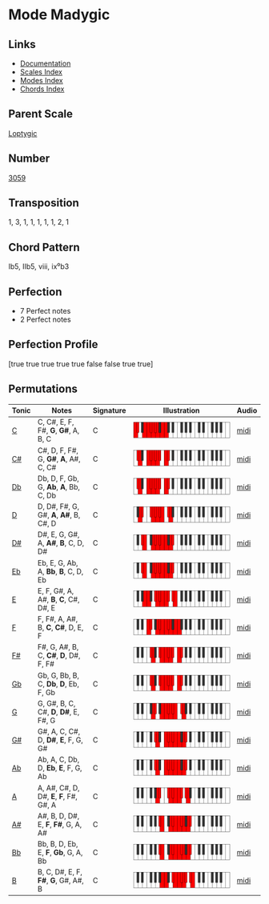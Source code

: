 # Mode Madygic

## Links

- [Documentation](README.md)
- [Scales Index](Scales.md)
- [Modes Index](Modes.md)
- [Chords Index](Chords.md)

## Parent Scale

[Loptygic](ScaleLoptygic.md)

## Number

[3059](https://ianring.com/musictheory/scales/3059)

## Transposition

1, 3, 1, 1, 1, 1, 1, 2, 1

## Chord Pattern

Ib5, IIb5, viii, ix⁰b3

## Perfection

- 7 Perfect notes
- 2 Perfect notes

## Perfection Profile

[true true true true true false false true true]

## Permutations

| Tonic | Notes | Signature | Illustration | Audio |
|-------|-------|-----------|--------------|-------|
| [C](ModeCNaturalMadygic.md) | C, C#, E, F, F#, **G**, **G#**, A, B, C | C | ![CNaturalMadygic](ModeCNaturalMadygic.png) | [midi](https://github.com/edipermadi/music/blob/main/docs/ModeCNaturalMadygic.mid?raw=true) |
| [C#](ModeCSharpMadygic.md) | C#, D, F, F#, G, **G#**, **A**, A#, C, C# | C | ![CSharpMadygic](ModeCSharpMadygic.png) | [midi](https://github.com/edipermadi/music/blob/main/docs/ModeCSharpMadygic.mid?raw=true) |
| [Db](ModeDFlatMadygic.md) | Db, D, F, Gb, G, **Ab**, **A**, Bb, C, Db | C | ![DFlatMadygic](ModeDFlatMadygic.png) | [midi](https://github.com/edipermadi/music/blob/main/docs/ModeDFlatMadygic.mid?raw=true) |
| [D](ModeDNaturalMadygic.md) | D, D#, F#, G, G#, **A**, **A#**, B, C#, D | C | ![DNaturalMadygic](ModeDNaturalMadygic.png) | [midi](https://github.com/edipermadi/music/blob/main/docs/ModeDNaturalMadygic.mid?raw=true) |
| [D#](ModeDSharpMadygic.md) | D#, E, G, G#, A, **A#**, **B**, C, D, D# | C | ![DSharpMadygic](ModeDSharpMadygic.png) | [midi](https://github.com/edipermadi/music/blob/main/docs/ModeDSharpMadygic.mid?raw=true) |
| [Eb](ModeEFlatMadygic.md) | Eb, E, G, Ab, A, **Bb**, **B**, C, D, Eb | C | ![EFlatMadygic](ModeEFlatMadygic.png) | [midi](https://github.com/edipermadi/music/blob/main/docs/ModeEFlatMadygic.mid?raw=true) |
| [E](ModeENaturalMadygic.md) | E, F, G#, A, A#, **B**, **C**, C#, D#, E | C | ![ENaturalMadygic](ModeENaturalMadygic.png) | [midi](https://github.com/edipermadi/music/blob/main/docs/ModeENaturalMadygic.mid?raw=true) |
| [F](ModeFNaturalMadygic.md) | F, F#, A, A#, B, **C**, **C#**, D, E, F | C | ![FNaturalMadygic](ModeFNaturalMadygic.png) | [midi](https://github.com/edipermadi/music/blob/main/docs/ModeFNaturalMadygic.mid?raw=true) |
| [F#](ModeFSharpMadygic.md) | F#, G, A#, B, C, **C#**, **D**, D#, F, F# | C | ![FSharpMadygic](ModeFSharpMadygic.png) | [midi](https://github.com/edipermadi/music/blob/main/docs/ModeFSharpMadygic.mid?raw=true) |
| [Gb](ModeGFlatMadygic.md) | Gb, G, Bb, B, C, **Db**, **D**, Eb, F, Gb | C | ![GFlatMadygic](ModeGFlatMadygic.png) | [midi](https://github.com/edipermadi/music/blob/main/docs/ModeGFlatMadygic.mid?raw=true) |
| [G](ModeGNaturalMadygic.md) | G, G#, B, C, C#, **D**, **D#**, E, F#, G | C | ![GNaturalMadygic](ModeGNaturalMadygic.png) | [midi](https://github.com/edipermadi/music/blob/main/docs/ModeGNaturalMadygic.mid?raw=true) |
| [G#](ModeGSharpMadygic.md) | G#, A, C, C#, D, **D#**, **E**, F, G, G# | C | ![GSharpMadygic](ModeGSharpMadygic.png) | [midi](https://github.com/edipermadi/music/blob/main/docs/ModeGSharpMadygic.mid?raw=true) |
| [Ab](ModeAFlatMadygic.md) | Ab, A, C, Db, D, **Eb**, **E**, F, G, Ab | C | ![AFlatMadygic](ModeAFlatMadygic.png) | [midi](https://github.com/edipermadi/music/blob/main/docs/ModeAFlatMadygic.mid?raw=true) |
| [A](ModeANaturalMadygic.md) | A, A#, C#, D, D#, **E**, **F**, F#, G#, A | C | ![ANaturalMadygic](ModeANaturalMadygic.png) | [midi](https://github.com/edipermadi/music/blob/main/docs/ModeANaturalMadygic.mid?raw=true) |
| [A#](ModeASharpMadygic.md) | A#, B, D, D#, E, **F**, **F#**, G, A, A# | C | ![ASharpMadygic](ModeASharpMadygic.png) | [midi](https://github.com/edipermadi/music/blob/main/docs/ModeASharpMadygic.mid?raw=true) |
| [Bb](ModeBFlatMadygic.md) | Bb, B, D, Eb, E, **F**, **Gb**, G, A, Bb | C | ![BFlatMadygic](ModeBFlatMadygic.png) | [midi](https://github.com/edipermadi/music/blob/main/docs/ModeBFlatMadygic.mid?raw=true) |
| [B](ModeBNaturalMadygic.md) | B, C, D#, E, F, **F#**, **G**, G#, A#, B | C | ![BNaturalMadygic](ModeBNaturalMadygic.png) | [midi](https://github.com/edipermadi/music/blob/main/docs/ModeBNaturalMadygic.mid?raw=true) |
